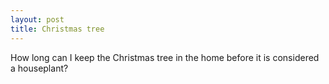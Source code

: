 ```yaml
---
layout: post
title: Christmas tree
---
```


How long can I keep the Christmas tree in the home before it is considered a houseplant?
